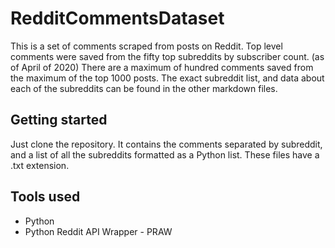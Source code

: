 # RedditCommentsDataset

This is a set of comments scraped from posts on Reddit. Top level comments were saved from the fifty top subreddits by subscriber count. (as of April of 2020) There are a maximum of hundred comments saved from the maximum of the top 1000 posts. The exact subreddit list, and data about each of the subreddits can be found in the other markdown files.

## Getting started

Just clone the repository. It contains the comments separated by subreddit, and a list of all the subreddits formatted as a Python list. These files have a .txt extension.

## Tools used

- Python
- Python Reddit API Wrapper - PRAW
